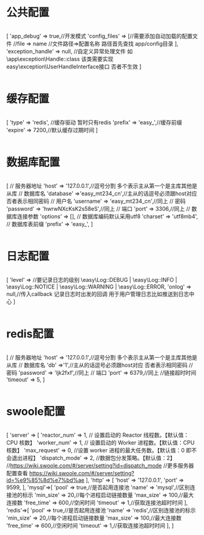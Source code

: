 # 公共配置

>```php
[
   'app_debug' => true,//开发模式
    'config_files' => [//需要添加自动加载的配置文件
        //file => name //文件路径=>配置名称 路径首先查找 app/config目录
    ],
    'exception_handle' => null, //自定义异常处理文件 如\app\exception\Handle::class 该类需要实现easy\exception\UserHandleInterface接口 否者不生效
]
>```

# 缓存配置
>```php
[
    'type' => 'redis', //缓存驱动 暂时只有redis
    'prefix' => 'easy_',//缓存前缀
    'expire' => 7200,//默认缓存过期时间
]
>```

# 数据库配置
>```php
[
    // 服务器地址
    'host' => '127.0.0.1',//逗号分割 多个表示主从第一个是主库其他是从库
    // 数据库名
    'database' =>'easy_mt234_cn',//主从的话逗号必须跟host对应 否者表示相同密码
    // 用户名
    'username' => 'easy_mt234_cn',//同上
    // 密码
    'password' => 'hwrwNXcKsK2s58eS',//同上
    // 端口
    'port' => 3306,//同上
    // 数据库连接参数
    'options' => [],
    // 数据库编码默认采用utf8
    'charset' => 'utf8mb4',
    // 数据库表前缀
    'prefix' => 'easy_',
]
>```

# 日志配置
>```php
[
    'level' => //要记录日志的级别
        \easy\Log::DEBUG |
        \easy\Log::INFO |
        \easy\Log::NOTICE |
        \easy\Log::WARNING |
        \easy\Log::ERROR,
    'onlog' => null,//传入callback 记录日志时出发的回调 用于用户管理日志比如推送到日志中心
]
>```

# redis配置
>```php
[
    // 服务器地址
    'host' => '127.0.0.1',//逗号分割 多个表示主从第一个是主库其他是从库
    // 数据库名
    'db' =>'1',//主从的话逗号必须跟host对应 否者表示相同密码
    // 密码
    'password' => 'ljk2fxf',//同上
    // 端口
    'port' => 6379,//同上
    //链接超时时间
    'timeout' => 5,
]
>```

# swoole配置
>```php
[
    'server' => [
        'reactor_num' => 1,     // 设置启动的 Reactor 线程数。【默认值：CPU 核数】
        'worker_num' => 1,     // 设置启动的 Worker 进程数。【默认值：CPU 核数】
        'max_request' => 0,      //设置 worker 进程的最大任务数。【默认值：0 即不会退出进程】
        'dispatch_mode' => 2,   //数据包分发策略。【默认值：2】 //https://wiki.swoole.com/#/server/setting?id=dispatch_mode
        //更多服务器配置查看 https://wiki.swoole.com/#/server/setting?id=%e9%85%8d%e7%bd%ae
    ],
    'http' => [
        'host' => '127.0.0.1',
        'port' => 9599,
    ],
    'mysql'=>[
        'pool' => true,//是否起用连接池
        'name' => 'mysql',//区别连接池的标示
        'min_size' => 20,//每个进程启动链接数量
        'max_size' => 100,//最大连接数
        'free_time' => 600,//空闲时间
        'timeout' => 1,//获取连接池超时时间
    ],
    'redis'=>[
        'pool' => true,//是否起用连接池
        'name' => 'redis',//区别连接池的标示
        'min_size' => 20,//每个进程启动链接数量
        'max_size' => 100,//最大连接数
        'free_time' => 600,//空闲时间
        'timeout' => 1,//获取连接池超时时间
    ],
]
>```
